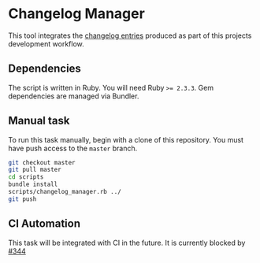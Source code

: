 # Changelog Manager

This tool integrates the [changelog entries](changelog.md) produced as part of this
projects development workflow.

## Dependencies

The script is written in Ruby. You will need Ruby `>= 2.3.3`. Gem dependencies are
managed via Bundler.

## Manual task

To run this task manually, begin with a clone of this repository. You must have push
access to the `master` branch.

```sh
git checkout master
git pull master
cd scripts
bundle install
scripts/changelog_manager.rb ../
git push
```

## CI Automation

This task will be integrated with CI in the future. It is currently blocked by
[#344](https://gitlab.com/charts/gitlab/issues/344)
